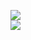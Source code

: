 [![](https://img.shields.io/badge/Made%20With-Github%20Spray-lightgrey.svg?style=for-the-badge&logo=github)](https://github.com/Annihil/github-spray#19432)  
[![](https://i.imgur.com/2DrTn0Z.gif)](https://github.com/Annihil/github-spray)